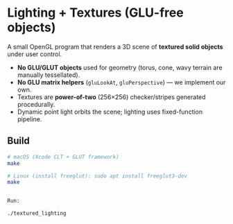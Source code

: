 # Lighting + Textures (GLU-free objects)

A small OpenGL program that renders a 3D scene of **textured solid objects** under user control.  
- **No GLU/GLUT objects** used for geometry (torus, cone, wavy terrain are manually tessellated).  
- **No GLU matrix helpers** (`gluLookAt`, `gluPerspective`) — we implement our own.  
- Textures are **power-of-two** (256×256) checker/stripes generated procedurally.  
- Dynamic point light orbits the scene; lighting uses fixed-function pipeline.

## Build
```bash
# macOS (Xcode CLT + GLUT framework)
make

# Linux (install freeglut): sudo apt install freeglut3-dev
make


Run:

./textured_lighting
